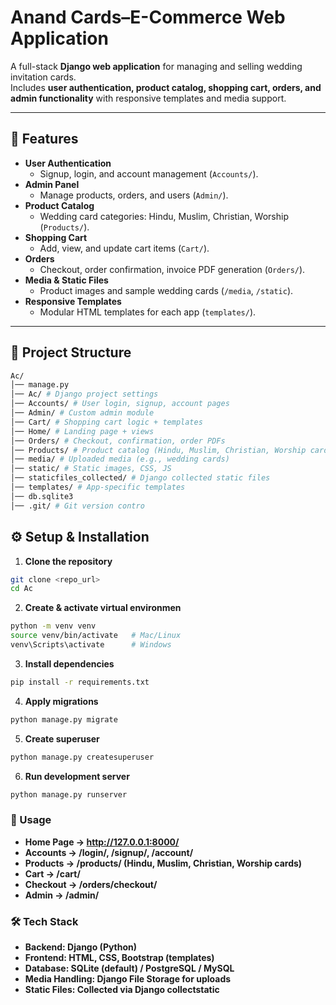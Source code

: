 # Anand Cards–E-Commerce Web Application

A full-stack **Django web application** for managing and selling wedding invitation cards.  
Includes **user authentication, product catalog, shopping cart, orders, and admin functionality** with responsive templates and media support.  

---

## 🚀 Features
- **User Authentication**
  - Signup, login, and account management (`Accounts/`).
- **Admin Panel**
  - Manage products, orders, and users (`Admin/`).
- **Product Catalog**
  - Wedding card categories: Hindu, Muslim, Christian, Worship (`Products/`).
- **Shopping Cart**
  - Add, view, and update cart items (`Cart/`).
- **Orders**
  - Checkout, order confirmation, invoice PDF generation (`Orders/`).
- **Media & Static Files**
  - Product images and sample wedding cards (`/media`, `/static`).
- **Responsive Templates**
  - Modular HTML templates for each app (`templates/`).

---

## 📂 Project Structure
```bash
Ac/
│── manage.py
│── Ac/ # Django project settings
│── Accounts/ # User login, signup, account pages
│── Admin/ # Custom admin module
│── Cart/ # Shopping cart logic + templates
│── Home/ # Landing page + views
│── Orders/ # Checkout, confirmation, order PDFs
│── Products/ # Product catalog (Hindu, Muslim, Christian, Worship cards)
│── media/ # Uploaded media (e.g., wedding cards)
│── static/ # Static images, CSS, JS
│── staticfiles_collected/ # Django collected static files
│── templates/ # App-specific templates
│── db.sqlite3
│── .git/ # Git version contro
```
## ⚙️ Setup & Installation

1. **Clone the repository**
```bash
git clone <repo_url>
cd Ac
```
2. **Create & activate virtual environmen**
```bash
python -m venv venv
source venv/bin/activate   # Mac/Linux
venv\Scripts\activate      # Windows
```
3. **Install dependencies**
```bash
pip install -r requirements.txt
```
4. **Apply migrations**
```bash
python manage.py migrate
```
5. **Create superuser**
```bash
python manage.py createsuperuser
```
6. **Run development server**
```bash
python manage.py runserver
```
 ### 📌 Usage
 - **Home Page → http://127.0.0.1:8000/**
 - **Accounts → /login/, /signup/, /account/**
 - **Products → /products/ (Hindu, Muslim, Christian, Worship cards)**
 - **Cart → /cart/**
 - **Checkout → /orders/checkout/**
 - **Admin → /admin/**

 ### 🛠 Tech Stack
  - **Backend: Django (Python)**
  - **Frontend: HTML, CSS, Bootstrap (templates)**
  - **Database: SQLite (default) / PostgreSQL / MySQL**
  - **Media Handling: Django File Storage for uploads**
  - **Static Files: Collected via Django collectstatic**
